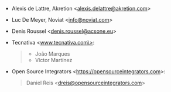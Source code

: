 - Alexis de Lattre, Akretion \<<alexis.delattre@akretion.com>\>

- Luc De Meyer, Noviat \<<info@noviat.com>\>

- Denis Roussel \<<denis.roussel@acsone.eu>\>

- Tecnativa \<www.tecnativa.com\>:

  > - João Marques
  > - Víctor Martínez

- Open Source Integrators \<<https://opensourceintegrators.com>\>:

  > Daniel Reis \<<dreis@opensourceintegrators.com>\>
